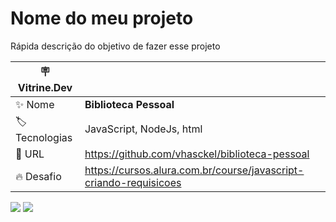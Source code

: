 # Nome do meu projeto

Rápida descrição do objetivo de fazer esse projeto

| :placard: Vitrine.Dev |     |
| -------------  | --- |
| :sparkles: Nome        | **Biblioteca Pessoal**
| :label: Tecnologias | JavaScript, NodeJs, html
| :rocket: URL         | https://github.com/vhasckel/biblioteca-pessoal
| :fire: Desafio     | https://cursos.alura.com.br/course/javascript-criando-requisicoes

<!-- Inserir imagem com a #vitrinedev ao final do link -->
![](https://user-images.githubusercontent.com/85519759/220380542-854dced4-9cef-4a16-bc84-2bc248ae55bc.png#vitrinedev)
![](https://user-images.githubusercontent.com/85519759/220406808-780d75cb-8a9e-4ad8-84f6-edac4ca390c1.png#vitrinedev)
